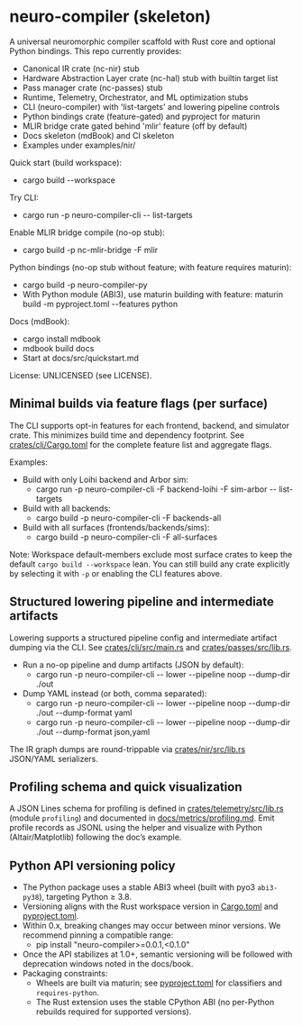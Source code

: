 # neuro-compiler (skeleton)

A universal neuromorphic compiler scaffold with Rust core and optional Python bindings. This repo currently provides:
- Canonical IR crate (nc-nir) stub
- Hardware Abstraction Layer crate (nc-hal) stub with builtin target list
- Pass manager crate (nc-passes) stub
- Runtime, Telemetry, Orchestrator, and ML optimization stubs
- CLI (neuro-compiler) with 'list-targets' and lowering pipeline controls
- Python bindings crate (feature-gated) and pyproject for maturin
- MLIR bridge crate gated behind 'mlir' feature (off by default)
- Docs skeleton (mdBook) and CI skeleton
- Examples under examples/nir/

Quick start (build workspace):
- cargo build --workspace

Try CLI:
- cargo run -p neuro-compiler-cli -- list-targets

Enable MLIR bridge compile (no-op stub):
- cargo build -p nc-mlir-bridge -F mlir

Python bindings (no-op stub without feature; with feature requires maturin):
- cargo build -p neuro-compiler-py
- With Python module (ABI3), use maturin building with feature:
  maturin build -m pyproject.toml --features python

Docs (mdBook):
- cargo install mdbook
- mdbook build docs
- Start at docs/src/quickstart.md

License: UNLICENSED (see LICENSE).

## Minimal builds via feature flags (per surface)

The CLI supports opt-in features for each frontend, backend, and simulator crate. This minimizes build time and dependency footprint. See [crates/cli/Cargo.toml](crates/cli/Cargo.toml) for the complete feature list and aggregate flags.

Examples:
- Build with only Loihi backend and Arbor sim:
  - cargo run -p neuro-compiler-cli -F backend-loihi -F sim-arbor -- list-targets
- Build with all backends:
  - cargo build -p neuro-compiler-cli -F backends-all
- Build with all surfaces (frontends/backends/sims):
  - cargo build -p neuro-compiler-cli -F all-surfaces

Note: Workspace default-members exclude most surface crates to keep the default `cargo build --workspace` lean. You can still build any crate explicitly by selecting it with `-p` or enabling the CLI features above.

## Structured lowering pipeline and intermediate artifacts

Lowering supports a structured pipeline config and intermediate artifact dumping via the CLI. See [crates/cli/src/main.rs](crates/cli/src/main.rs) and [crates/passes/src/lib.rs](crates/passes/src/lib.rs).

- Run a no-op pipeline and dump artifacts (JSON by default):
  - cargo run -p neuro-compiler-cli -- lower --pipeline noop --dump-dir ./out
- Dump YAML instead (or both, comma separated):
  - cargo run -p neuro-compiler-cli -- lower --pipeline noop --dump-dir ./out --dump-format yaml
  - cargo run -p neuro-compiler-cli -- lower --pipeline noop --dump-dir ./out --dump-format json,yaml

The IR graph dumps are round-trippable via [crates/nir/src/lib.rs](crates/nir/src/lib.rs) JSON/YAML serializers.

## Profiling schema and quick visualization

A JSON Lines schema for profiling is defined in [crates/telemetry/src/lib.rs](crates/telemetry/src/lib.rs) (module `profiling`) and documented in [docs/metrics/profiling.md](docs/metrics/profiling.md). Emit profile records as JSONL using the helper and visualize with Python (Altair/Matplotlib) following the doc’s example.

## Python API versioning policy

- The Python package uses a stable ABI3 wheel (built with pyo3 `abi3-py38`), targeting Python ≥ 3.8.
- Versioning aligns with the Rust workspace version in [Cargo.toml](Cargo.toml) and [pyproject.toml](pyproject.toml).
- Within 0.x, breaking changes may occur between minor versions. We recommend pinning a compatible range:
  - pip install "neuro-compiler>=0.0.1,<0.1.0"
- Once the API stabilizes at 1.0+, semantic versioning will be followed with deprecation windows noted in the docs/book.
- Packaging constraints:
  - Wheels are built via maturin; see [pyproject.toml](pyproject.toml) for classifiers and `requires-python`.
  - The Rust extension uses the stable CPython ABI (no per-Python rebuilds required for supported versions).

